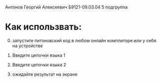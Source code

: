 Антонов Георгий Алексеевич Б9121-09.03.04 5 подгруппа

# Как использвать:

0. запустите питоновский код в любом онлайн комплиторе или у себя на устройстве

1. Введите цепочки языка 1

2. Введите цепочки языка 2

3. ожидайте результат на экране
